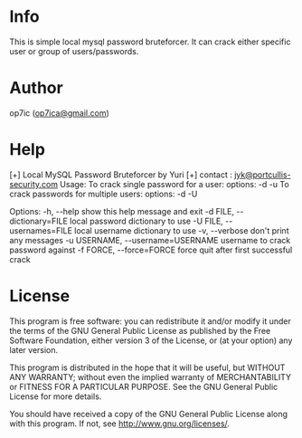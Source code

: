 Info
========

This is simple local mysql password bruteforcer. It can crack either specific user or group of users/passwords. 


Author
========
op7ic (op7ica@gmail.com)


Help
========

[+] Local MySQL Password Bruteforcer by Yuri
[+] contact : jyk@portcullis-security.com
Usage:
    To crack single password for a user:
    options: -d <dict> -u <user>
    To crack passwords for multiple users:
    options: -d <dict> -U <user dict>
   

Options:
  -h, --help            show this help message and exit
  -d FILE, --dictionary=FILE
                        local password dictionary to use
  -U FILE, --usernames=FILE
                        local username dictionary to use
  -v, --verbose         don't print any messages
  -u USERNAME, --username=USERNAME
                        username to crack password against
  -f FORCE, --force=FORCE
                        force quit after first successful crack

                        
                        
License
========
This program is free software: you can redistribute it and/or modify it under the terms of the GNU General Public License as published by the Free Software Foundation, either version 3 of the License, or (at your option) any later version.

This program is distributed in the hope that it will be useful, but WITHOUT ANY WARRANTY; without even the implied warranty of MERCHANTABILITY or FITNESS FOR A PARTICULAR PURPOSE. See the GNU General Public License for more details.

You should have received a copy of the GNU General Public License along with this program. If not, see http://www.gnu.org/licenses/.                        